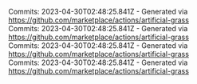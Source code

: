 Commits: 2023-04-30T02:48:25.841Z - Generated via https://github.com/marketplace/actions/artificial-grass
<br>
Commits: 2023-04-30T02:48:25.841Z - Generated via https://github.com/marketplace/actions/artificial-grass
<br>
Commits: 2023-04-30T02:48:25.841Z - Generated via https://github.com/marketplace/actions/artificial-grass
<br>
Commits: 2023-04-30T02:48:25.841Z - Generated via https://github.com/marketplace/actions/artificial-grass
<br>
